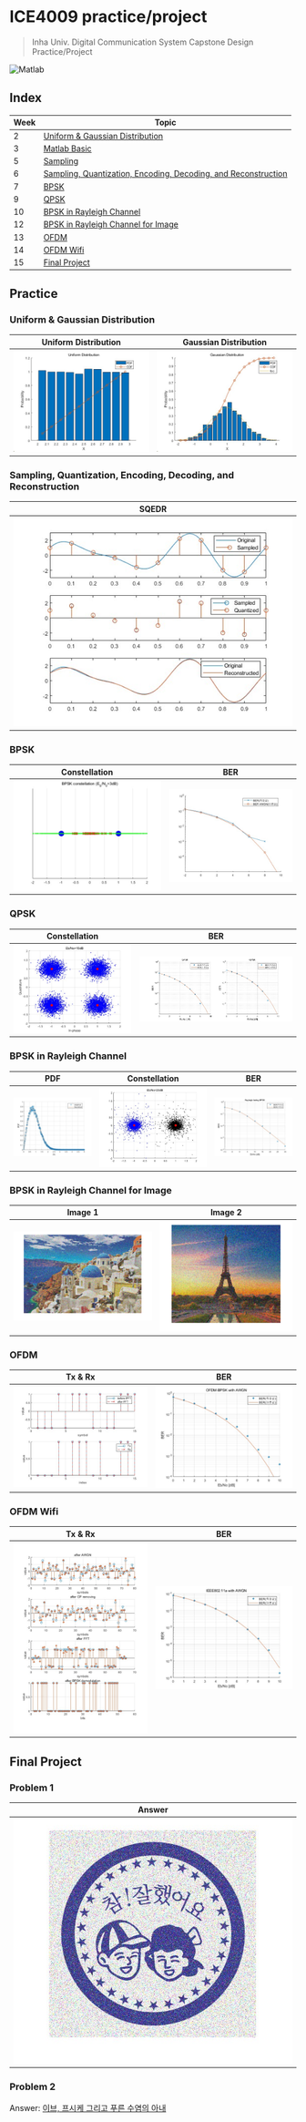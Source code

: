 # ICE4009 practice/project

> Inha Univ. Digital Communication System Capstone Design Practice/Project

![Matlab](https://img.shields.io/badge/matlab-R2022b-cb420f?logo=matlab&logoColor=white&style=for-the-badge)

## Index

| Week | Topic                                                                  |
| ---- | ---------------------------------------------------------------------- |
| 2    | [Uniform & Gaussian Distribution](./week02)                            |
| 3    | [Matlab Basic](./week03)                                               |
| 5    | [Sampling](./week05)                                                   |
| 6    | [Sampling, Quantization, Encoding, Decoding, and Reconstruction](./week06) |
| 7    | [BPSK](./week07)                                                       |
| 9    | [QPSK](./week09)                                                       |
| 10   | [BPSK in Rayleigh Channel](./week10)                                   |
| 12   | [BPSK in Rayleigh Channel for Image](./week12)                         |
| 13   | [OFDM](./week14)                                                       |
| 14   | [OFDM Wifi](./week14)                                                  |
| 15   | [Final Project](./week15)                                              |

## Practice

### Uniform & Gaussian Distribution

| Uniform Distribution                    | Gaussian Distribution              |
| --------------------------------------- | ---------------------------------- |
| ![Uniform](./week02/uniform_n10000.jpg) | ![Gaussian](./week02/gaussian.jpg) |

### Sampling, Quantization, Encoding, Decoding, and Reconstruction

| SQEDR                        |
| ---------------------------- |
| ![SQEDR](./week06/sqedr.jpg) |

### BPSK

| Constellation                       | BER                           |
| ----------------------------------- | ----------------------------- |
| ![Constellation](./week07/bpsk.jpg) | ![BER](./week07/bpsk_ber.jpg) |

### QPSK

| Constellation                            | BER                                     |
| ---------------------------------------- | --------------------------------------- |
| ![Constellation](./week09/qpsk_10db.jpg) | ![BER & SER](./week09/qpsk_ber_ser.jpg) |

### BPSK in Rayleigh Channel

| PDF                               | Constellation                                               | BER                                    |
| --------------------------------- | ----------------------------------------------------------- | -------------------------------------- |
| ![PDF](./week10/rayleigh_pdf.jpg) | ![Constellation](./week09/../week10/rayleigh_bpsk_20dB.jpg) | ![BER](./week10/rayleigh_bpsk_ber.jpg) |

### BPSK in Rayleigh Channel for Image

| Image 1                               | Image 2                              |
| ------------------------------------- | ------------------------------------ |
| ![Image 1](./week12/received_0dB.png) | ![Image 2](./week12/homework_y3.png) |

### OFDM

| Tx & Rx                           | BER                            |
| --------------------------------- | ------------------------------ |
| ![Tx Rx](./week13/ofdm_tx_rx.jpg) | ![BER](./week13/ofdm_awgn.jpg) |

### OFDM Wifi

| Tx & Rx                                | BER                                |
| -------------------------------------- | ---------------------------------- |
| ![Tx Rx](./week14/ofdm_wifi_tx_rx.jpg) | ![BER](./week14/ofdm_wifi_ber.jpg) |

## Final Project

### Problem 1

| Answer                           |
| -------------------------------- |
| ![Answer](./week15/project1.jpg) |

### Problem 2

Answer: [이브, 프시케 그리고 푸른 수염의 아내](https://youtu.be/eS-NAO3zmn4)
